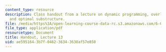 ```yaml
---
content_type: resource
description: Class handout from a lecture on dynamic programming, overlapping subproblems,
  and optimal substructure.
file: /media/https%3A/open-learning-course-data-rc.s3.amazonaws.com/6-00-introduction-to-computer-science-and-programming-fall-2008/ae5951643b7f046236343638af57e850_lec13.pdf
file_type: application/pdf
resourcetype: Document
title: Handout, Lecture 13
uid: ae595164-3b7f-0462-3634-3638af57e850
---
```

